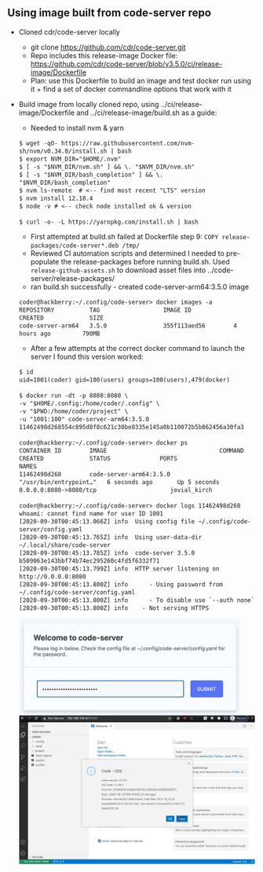## Using image built from code-server repo
* Cloned cdr/code-server locally
  * git clone https://github.com/cdr/code-server.git
  * Repo includes this release-image Docker file: https://github.com/cdr/code-server/blob/v3.5.0/ci/release-image/Dockerfile
  * Plan: use this Dockerfile to build an image and test docker run using it + find a set of docker commandline options that work with it
* Build image from locally cloned repo, using ../ci/release-image/Dockerfile and ../ci/release-image/build.sh as a guide:
  * Needed to install nvm & yarn
  ```
  $ wget -qO- https://raw.githubusercontent.com/nvm-sh/nvm/v0.34.0/install.sh | bash
  $ export NVM_DIR="$HOME/.nvm"
  $ [ -s "$NVM_DIR/nvm.sh" ] && \. "$NVM_DIR/nvm.sh"
  $ [ -s "$NVM_DIR/bash_completion" ] && \. "$NVM_DIR/bash_completion"
  $ nvm ls-remote  # <-- find most recent "LTS" version
  $ nvm install 12.18.4
  $ node -v # <-- check node installed ok & version

  $ curl -o- -L https://yarnpkg.com/install.sh | bash
  ```

  * First attempted at build.sh failed at Dockerfile step 9: `COPY release-packages/code-server*.deb /tmp/`
  * Reviewed CI automation scripts and determined I needed to pre-populate the release-packages before running build.sh. Used `release-github-assets.sh` to download asset files into ../code-server/release-packages/
  * ran build.sh successfully - created code-server-arm64:3.5.0 image
  ```
  coder@hackberry:~/.config/code-server> docker images -a
  REPOSITORY          TAG                  IMAGE ID            CREATED             SIZE
  code-server-arm64   3.5.0                355f113aed56        4 hours ago         790MB
  ```
  * After a few attempts at the correct docker command to launch the server I found this version worked:
  ```
  $ id
  uid=1001(coder) gid=100(users) groups=100(users),479(docker)

  $ docker run -dt -p 8080:8080 \
  -v "$HOME/.config:/home/coder/.config" \
  -v "$PWD:/home/coder/project" \
  -u "1001:100" code-server-arm64:3.5.0
  11462498d268554c895d8f8c621c30be8335e145a0b110072b5b862456a30fa3

  coder@hackberry:~/.config/code-server> docker ps
  CONTAINER ID        IMAGE                                COMMAND                  CREATED             STATUS              PORTS                                      NAMES
  11462498d268        code-server-arm64:3.5.0              "/usr/bin/entrypoint…"   6 seconds ago       Up 5 seconds        0.0.0.0:8080->8080/tcp                     jovial_kirch

  coder@hackberry:~/.config/code-server> docker logs 11462498d268
  whoami: cannot find name for user ID 1001
  [2020-09-30T00:45:13.066Z] info  Using config file ~/.config/code-server/config.yaml
  [2020-09-30T00:45:13.765Z] info  Using user-data-dir ~/.local/share/code-server
  [2020-09-30T00:45:13.785Z] info  code-server 3.5.0 b509063e143bbf74b74ec295260c4fd5f6332f71
  [2020-09-30T00:45:13.799Z] info  HTTP server listening on http://0.0.0.0:8080
  [2020-09-30T00:45:13.800Z] info      - Using password from ~/.config/code-server/config.yaml
  [2020-09-30T00:45:13.800Z] info      - To disable use `--auth none`
  [2020-09-30T00:45:13.800Z] info    - Not serving HTTPS
  ```
  <img src="https://github.com/kcalmond/coder-test/blob/master/code-server_login.jpg" align="center" width="450">

  <img src="https://github.com/kcalmond/coder-test/blob/master/Welcome-Coder-Code-OSS.jpg" align="center" width="700">
